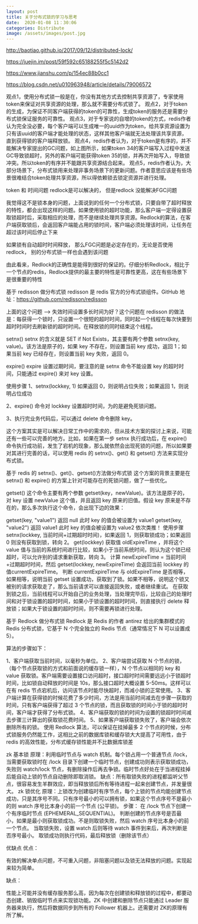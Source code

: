 ```yaml
---
layout: post
title: 关于分布式锁的学习与思考
date:  2020-01-08 11：30:06
categories: Distribute
image: /assets/images/post.jpg
---
```


http://baotiao.github.io/2017/09/12/distributed-lock/

https://juejin.im/post/59f592c65188255f5c5142d2

https://www.jianshu.com/p/154ec88b0cc1

https://blog.csdn.net/u010963948/article/details/79006572

观点1，使用分布式锁一般是在，你没有其他方式去控制共享资源了，专家使用token来保证对共享资源的处理，那么就不需要分布式锁了。
观点2，对于token的生成，为保证不同客户端获得的token的可靠性，生成token的服务还是需要分布式锁保证服务的可靠性。
观点3，对于专家说的自增的token的方式，redis作者认为完全没必要，每个客户端可以生成唯一的uuid作为token，给共享资源设置为只有该uuid的客户端才能处理的状态，这样其他客户端就无法处理该共享资源，直到获得锁的客户端释放锁。
观点4，redis作者认为，对于token是有序的，并不能解决专家提出的GC问题，如上图所示，如果token 34的客户端写入过程中发送GC导致锁超时，另外的客户端可能获得token 35的锁，并再次开始写入，导致锁冲突。所以token的有序并不能跟共享资源结合起来。
观点5，redis作者认为，大部分场景下，分布式锁用来处理非事务场景下的更新问题。作者意思应该是有些场景很难结合token处理共享资源，所以得依赖锁去锁定资源并进行处理。

token 和 时间问题 redlock是可以解决的， 但是redlock 没能解决FGC问题

我觉得这不是锁本身的问题，上面说到的任何一个分布式锁，只要自带了超时释放的特性，都会出现这样的问题。如果使用锁的超时功能，那么客户端一定得设置获取锁超时后，采取相应的处理，而不是继续处理共享资源。Redlock的算法，在客户端获取锁后，会返回客户端能占用的锁时间，客户端必须处理该时间，让任务在超过该时间后停止下来

如果锁有自动超时时间释放， 那么FGC问题是必定存在的，无论是否使用redlock， 别的分布式锁一样也会遇到该问题

由此看来，Redlock的正确性是能得到很好的保证的。仔细分析Redlock，相比于一个节点的redis，Redlock提供的最主要的特性是可靠性更高，这在有些场景下是很重要的特性

基于 redisson 做分布式锁
redisson 是 redis 官方的分布式锁组件。GitHub 地址：https://github.com/redisson/redisson

上面的这个问题 ——> 失效时间设置多长时间为好？这个问题在 redisson 的做法是：每获得一个锁时，只设置一个很短的超时时间，同时起一个线程在每次快要到超时时间时去刷新锁的超时时间。在释放锁的同时结束这个线程。

setnx()
setnx 的含义就是 SET if Not Exists，其主要有两个参数 setnx(key, value)。该方法是原子的，如果 key 不存在，则设置当前 key 成功，返回 1；如果当前 key 已经存在，则设置当前 key 失败，返回 0。

expire()
expire 设置过期时间，要注意的是 setnx 命令不能设置 key 的超时时间，只能通过 expire() 来对 key 设置。

使用步骤
1、setnx(lockkey, 1) 如果返回 0，则说明占位失败；如果返回 1，则说明占位成功

2、expire() 命令对 lockkey 设置超时时间，为的是避免死锁问题。

3、执行完业务代码后，可以通过 delete 命令删除 key。

这个方案其实是可以解决日常工作中的需求的，但从技术方案的探讨上来说，可能还有一些可以完善的地方。比如，如果在第一步 setnx 执行成功后，在 expire() 命令执行成功前，发生了宕机的现象，那么就依然会出现死锁的问题，所以如果要对其进行完善的话，可以使用 redis 的 setnx()、get() 和 getset() 方法来实现分布式锁。

基于 redis 的 setnx()、get()、getset()方法做分布式锁
这个方案的背景主要是在 setnx() 和 expire() 的方案上针对可能存在的死锁问题，做了一些优化。

getset()
这个命令主要有两个参数 getset(key，newValue)。该方法是原子的，对 key 设置 newValue 这个值，并且返回 key 原来的旧值。假设 key 原来是不存在的，那么多次执行这个命令，会出现下边的效果：

getset(key, "value1") 返回 null 此时 key 的值会被设置为 value1
getset(key, "value2") 返回 value1 此时 key 的值会被设置为 value2
依次类推！
使用步骤
setnx(lockkey, 当前时间+过期超时时间)，如果返回 1，则获取锁成功；如果返回 0 则没有获取到锁，转向 2。
get(lockkey) 获取值 oldExpireTime ，并将这个 value 值与当前的系统时间进行比较，如果小于当前系统时间，则认为这个锁已经超时，可以允许别的请求重新获取，转向 3。
计算 newExpireTime = 当前时间+过期超时时间，然后 getset(lockkey, newExpireTime) 会返回当前 lockkey 的值currentExpireTime。
判断 currentExpireTime 与 oldExpireTime 是否相等，如果相等，说明当前 getset 设置成功，获取到了锁。如果不相等，说明这个锁又被别的请求获取走了，那么当前请求可以直接返回失败，或者继续重试。
在获取到锁之后，当前线程可以开始自己的业务处理，当处理完毕后，比较自己的处理时间和对于锁设置的超时时间，如果小于锁设置的超时时间，则直接执行 delete 释放锁；如果大于锁设置的超时时间，则不需要再锁进行处理。

基于 Redlock 做分布式锁
Redlock 是 Redis 的作者 antirez 给出的集群模式的 Redis 分布式锁，它基于 N 个完全独立的 Redis 节点（通常情况下 N 可以设置成 5）。

算法的步骤如下：

1、客户端获取当前时间，以毫秒为单位。
2、客户端尝试获取 N 个节点的锁，（每个节点获取锁的方式和前面说的缓存锁一样），N 个节点以相同的 key 和 value 获取锁。客户端需要设置接口访问超时，接口超时时间需要远远小于锁超时时间，比如锁自动释放的时间是 10s，那么接口超时大概设置 5-50ms。这样可以在有 redis 节点宕机后，访问该节点时能尽快超时，而减小锁的正常使用。
3、客户端计算在获得锁的时候花费了多少时间，方法是用当前时间减去在步骤一获取的时间，只有客户端获得了超过 3 个节点的锁，而且获取锁的时间小于锁的超时时间，客户端才获得了分布式锁。
4、客户端获取的锁的时间为设置的锁超时时间减去步骤三计算出的获取锁花费时间。
5、如果客户端获取锁失败了，客户端会依次删除所有的锁。 使用 Redlock 算法，可以保证在挂掉最多 2 个节点的时候，分布式锁服务仍然能工作，这相比之前的数据库锁和缓存锁大大提高了可用性，由于 redis 的高效性能，分布式缓存锁性能并不比数据库锁差

zk 基本锁
原理：利用临时节点与 watch 机制。每个锁占用一个普通节点 /lock，当需要获取锁时在 /lock 目录下创建一个临时节点，创建成功则表示获取锁成功，失败则 watch/lock 节点，有删除操作后再去争锁。临时节点好处在于当进程挂掉后能自动上锁的节点自动删除即取消锁。
缺点：所有取锁失败的进程都监听父节点，很容易发生羊群效应，即当释放锁后所有等待进程一起来创建节点，并发量很大。
zk 锁优化
原理：上锁改为创建临时有序节点，每个上锁的节点均能创建节点成功，只是其序号不同。只有序号最小的可以拥有锁，如果这个节点序号不是最小的则 watch 序号比本身小的前一个节点 (公平锁)。
步骤：
在 /lock 节点下创建一个有序临时节点 (EPHEMERAL_SEQUENTIAL)。
判断创建的节点序号是否最小，如果是最小则获取锁成功。不是则取锁失败，然后 watch 序号比本身小的前一个节点。
当取锁失败，设置 watch 后则等待 watch 事件到来后，再次判断是否序号最小。
取锁成功则执行代码，最后释放锁（删除该节点）

优缺点
优点：

有效的解决单点问题，不可重入问题，非阻塞问题以及锁无法释放的问题。实现起来较为简单。

缺点：

性能上可能并没有缓存服务那么高，因为每次在创建锁和释放锁的过程中，都要动态创建、销毁临时节点来实现锁功能。ZK 中创建和删除节点只能通过 Leader 服务器来执行，然后将数据同步到所有的 Follower 机器上。还需要对 ZK的原理有所了解。
